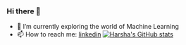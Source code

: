 ### Hi there 👋

 
- 🌱 I’m currently exploring the world of Machine Learning
- 📫 How to reach me: [linkedin](https://www.linkedin.com/in/harsha-reddy-abb94518b/)
[![Harsha's GitHub stats](https://github-readme-stats.vercel.app/api?username=harshareddy832)](https://github.com/harshareddy832/github-readme-stats)
